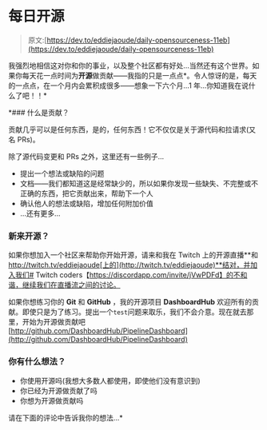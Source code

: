 # 每日开源

> 原文:[https://dev.to/eddiejaoude/daily-opensourceness-11eb](https://dev.to/eddiejaoude/daily-opensourceness-11eb)

我强烈地相信这对你和你的事业，以及整个社区都有好处...当然还有这个世界。如果你每天花一点时间为**开源**做贡献——我指的只是一点点*。令人惊讶的是，每天的一点点，在一个月内会累积成很多——想象一下六个月...1 年...你知道我在说什么了吧！！*

 *### [](#what-is-a-contribution)什么是贡献？

贡献几乎可以是任何东西，是的，任何东西！它不仅仅是关于源代码和拉请求(又名 PRs)。

除了源代码变更和 PRs 之外，这里还有一些例子...

*   提出一个想法或缺陷的问题
*   文档——我们都知道这是经常缺少的，所以如果你发现一些缺失、不完整或不正确的东西，把它贡献出来，帮助下一个人
*   确认他人的想法或缺陷，增加任何附加价值
*   ...还有更多...

### [](#new-to-open-source)新来开源？

如果你想加入一个社区来帮助你开始开源，请来和我在 Twitch 上的开源直播**和 http://twitch.tv/eddiejaoude[上的](http://twitch.tv/eddiejaoude)**结对，并加入我们# Twitch coders【https://discordapp.com/invite/jVwPDFd】的不和谐，继续我们在直播流之间的讨论。

如果你想练习你的 **Git** 和 **GitHub** ，我的开源项目 **DashboardHub** 欢迎所有的贡献。即使只是为了练习。提出一个`test`问题来取乐，我们不会介意。现在就去那里，开始为开源做贡献吧[http://github.com/DashboardHub/PipelineDashboard](http://github.com/DashboardHub/PipelineDashboard)

### [](#what-are-your-thoughts)你有什么想法？

*   你使用开源吗(我想大多数人都使用，即使他们没有意识到)
*   你已经为开源做贡献了吗
*   你想为开源做贡献吗

请在下面的评论中告诉我你的想法...*